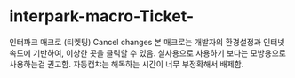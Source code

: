 # interpark-macro-Ticket-
인터파크 매크로 (티켓팅)
Cancel changes
본 매크로는 개발자의 환경설정과 인터넷 속도에 기반하여, 이상한 곳을 클릭할 수 있음.
실사용으로 사용하기 보다는 모방용으로 사용하는걸 권고함.
자동캡챠는 해독하는 시간이 너무 부정확해서 배제함.
